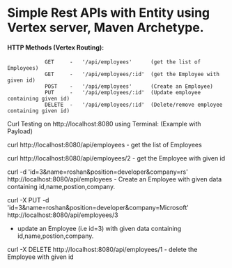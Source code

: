 # Simple Rest APIs with Entity using Vertex server, Maven Archetype.

 #### HTTP Methods (Vertex Routing):
				GET     -   '/api/employees'      (get the list of Employees)
				GET     -   '/api/employees/:id'  (get the Employee with given id)
				POST    -   '/api/employees'      (Create an Employee)
				PUT     -   '/api/employees/:id'  (Update employee containing given id)
				DELETE  -   '/api/employees/:id'  (Delete/remove employee containing given id)


Curl Testing on http://localhost:8080 using Terminal: (Example with Payload)

   curl http://localhost:8080/api/employees
     - get the list of Employees
      
   curl http://localhost:8080/api/employees/2
    - get the Employee with given id

   curl -d 'id=3&name=roshan&position=developer&company=rs' http://localhost:8080/api/employees
    - Create an Employee with given data containing id,name,postion,company.
    
   curl -X PUT -d 'id=3&name=roshan&position=developer&company=Microsoft' http://localhost:8080/api/employees/3
   - update an Employee (i.e id=3) with given data containing id,name,postion,company.
   
   curl -X DELETE http://localhost:8080/api/employees/1
    - delete the Employee with given id
    

